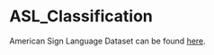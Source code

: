 # ASL_Classification


American Sign Language Dataset can be found [here](https://www.kaggle.com/datasets/ayuraj/asl-dataset/data). 
